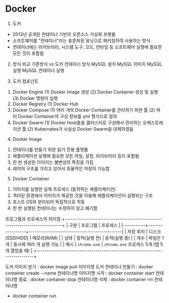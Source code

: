 # Docker
1. 도커
- 2013년 공개된 컨테이너 기반의 오픈소스 가상화 프랫폼
- 소프트웨어를 "컨테이너"라는 표준화된 유닛으로 패키징하여 사용하는 방식
- 컨테이너에는 라이브러리, 시스템 도구, 코드, 런타임 등 소프트웨어 실행에 필요한 모든 것이 포함됨

2. 방식 비교
기존방식  vs 도커 컨테이너 방식
MySQL 설치  MySQL 이미지
MySQL 실행  MySQL 컨테이너 실행

3. 도커 컴포넌트
1) Docker Engine
  (1) Docker Image 생성
  (2) Docker Container 생성 및 실행
  (3) Docker 명령어 실행
2) Docker Registry
  (1) Docker Hub
3) Docker Compose
  (1) 여러 개의 Docker Container를 관리하기 위한 툴
  (2) 여러 Docker Container의 구성 정보를 yml 형식으로 정의
4) Docker Swarm
  (1) Docker Host들을 클러스터로 구성해서 관리하는 오케스트레이션 툴
  (2) Kubernates가 사실상 Docker Swarm을 대체하였음

4. Docker Image
1) 컨테이너를 만들기 위한 읽기 전용 플랫폼
2) 애플리케이션 실행에 필요한 모든 파일, 설정, 라이브러리 등이 포함됨
3) 한 번 생성된 이미지는 불변성의 특징을 가짐
4) 레이어 구조를 가지고 있어서 효율적인 저장이 가능합

5. Docker Container
1) 이미지를 실행한 실제 프로세스 (동작하는 애플리케이션)
2) 격리된 환경에서 이미지가 제공한 것을 이용해 애플리케이션이 실행되는 구조
3) 호스트 OS와 분리되어 독립적으로 작동
4) 한 번 실행된 컨테이너는 수정하지 않고 폐기함

프로그램과 프로세스의 차이점
+----------------------------------------------------------------------------+
| 구분      | 프로그램        | 프로세스                                     |
|-----------+-----------------+----------------------------------------------|
| 저장 위치 | 디스크(SSD/HDD) | 메모리(RAM)                                  |
| 상태      | 정적(실행 전)   | 동적(실행 중)                                |
| 개수      | 파일은 1개      | 동시에 여러 개 실행 가능                     |
| 예시      | `chrome.exe`    | `chrome.exe` 프로세스 5개 (탭 5개 열었을 때) |
+----------------------------------------------------------------------------+

도커 이미지   받기   : docker image pull 이미지명
도커 컨테이너 만들기 : docker container create --name 컨테이너명 이미지명
              시작   : docker container start 컨테이너명
              종료   : docker container stop 컨테이너명
              삭제   : docker container rm 컨테이너명
* docker container run